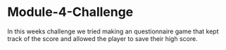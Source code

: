 # Module-4-Challenge

In this weeks challenge we tried making an questionnaire game that kept track of the score and allowed the player to save their high score.
